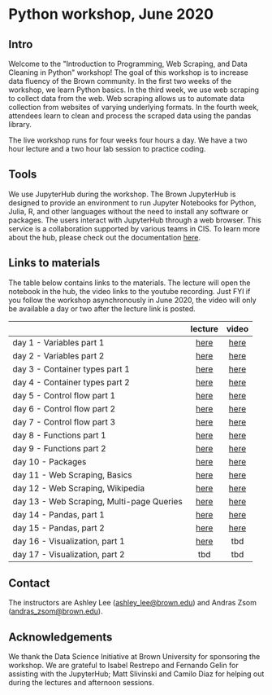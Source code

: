 # Python workshop, June 2020

## Intro
Welcome to the "Introduction to Programming, Web Scraping, and Data Cleaning in Python" workshop! The goal of this workshop is to increase data fluency of the Brown community. In the first two weeks of the workshop, we learn Python basics. In the third week, we use web scraping to collect data from the web. Web scraping allows us to automate data collection from websites of varying underlying formats. In the fourth week, attendees learn to clean and process the scraped data using the pandas library.

The live workshop runs for four weeks four hours a day. We have a two hour lecture and a two hour lab session to practice coding.  

## Tools
We use JupyterHub during the workshop. The Brown JupyterHub is designed to provide an environment to run Jupyter Notebooks for Python, Julia, R, and other languages without the need to install any software or packages. The users interact with JupyterHub through a web browser. This service is a collaboration supported by various teams in CIS. To learn more about the hub, please check out the documentation [here](https://docs.ccv.brown.edu/jupyterhub/).

## Links to materials

The table below contains links to the materials. The lecture will open the notebook in the hub, the video links to the youtube recording. Just FYI if you follow the workshop asynchronously in June 2020, the video will only be available a day or two after the lecture link is posted.

|       	| lecture 	| video 	|
|-------	|:-------:	|:-----:	|
| day 1 - Variables part 1 	|   [here](https://ccv.jupyter.brown.edu/hub/user-redirect/git-pull?repo=https%3A%2F%2Fgithub.com%2Fbrown-ccv%2Fpython-workshop-2020&urlpath=lab%2Ftree%2Fpython-workshop-2020%2Fweek_1%2Fday_1_lecture.ipynb)  	|  [here](https://www.youtube.com/watch?v=0keL313GbCY)  	|
| day 2 - Variables part 2	|   [here](https://ccv.jupyter.brown.edu/hub/user-redirect/git-pull?repo=https%3A%2F%2Fgithub.com%2Fbrown-ccv%2Fpython-workshop-2020&urlpath=lab%2Ftree%2Fpython-workshop-2020%2Fweek_1%2Fday_2_strings.ipynb)   	|  [here](https://www.youtube.com/watch?v=PzJhs6RX7ag)  	|
|day 3 - Container types part 1| [here](https://ccv.jupyter.brown.edu/hub/user-redirect/git-pull?repo=https%3A%2F%2Fgithub.com%2Fbrown-ccv%2Fpython-workshop-2020&urlpath=lab%2Ftree%2Fpython-workshop-2020%2Fweek_1%2Fday_3_lists.ipynb) | [here](https://www.youtube.com/watch?v=b3HaD1D3WDg) |
|day 4 - Container types part 2| [here](https://ccv.jupyter.brown.edu/hub/user-redirect/git-pull?repo=https%3A%2F%2Fgithub.com%2Fbrown-ccv%2Fpython-workshop-2020&urlpath=lab%2Ftree%2Fpython-workshop-2020%2Fweek_1%2Fday_4_dictionaries.ipynb) | [here](https://www.youtube.com/watch?v=atz2GLL7OtU) |
|day 5 - Control flow part 1| [here](https://ccv.jupyter.brown.edu/hub/user-redirect/git-pull?repo=https%3A%2F%2Fgithub.com%2Fbrown-ccv%2Fpython-workshop-2020&urlpath=lab%2Ftree%2Fpython-workshop-2020%2Fweek_1%2Fday_5_if_statements.ipynb) | [here](https://www.youtube.com/watch?v=GLemrD7tuTI) |
|day 6 - Control flow part 2| [here](https://ccv.jupyter.brown.edu/hub/user-redirect/git-pull?repo=https%3A%2F%2Fgithub.com%2Fbrown-ccv%2Fpython-workshop-2020&urlpath=lab%2Ftree%2Fpython-workshop-2020%2Fweek_2%2Fday_6_for_loops.ipynb) | [here](https://www.youtube.com/watch?v=DzGCCxA8gkU) |
|day 7 - Control flow part 3| [here](https://ccv.jupyter.brown.edu/hub/user-redirect/git-pull?repo=https%3A%2F%2Fgithub.com%2Fbrown-ccv%2Fpython-workshop-2020&urlpath=lab%2Ftree%2Fpython-workshop-2020%2Fweek_2%2Fday_7_for_if.ipynb) | [here](https://www.youtube.com/watch?v=PODN5qUgq4U) |
|day 8 - Functions part 1| [here](https://ccv.jupyter.brown.edu/hub/user-redirect/git-pull?repo=https%3A%2F%2Fgithub.com%2Fbrown-ccv%2Fpython-workshop-2020&urlpath=lab%2Ftree%2Fpython-workshop-2020%2Fweek_2%2Fday_8_functions.ipynb) | [here](https://www.youtube.com/watch?v=oCF-8XKKmdY) |
|day 9 - Functions part 2| [here](https://ccv.jupyter.brown.edu/hub/user-redirect/git-pull?repo=https%3A%2F%2Fgithub.com%2Fbrown-ccv%2Fpython-workshop-2020&urlpath=lab%2Ftree%2Fpython-workshop-2020%2Fweek_2%2Fday_9_functions.ipynb) | [here](https://www.youtube.com/watch?v=aJTk2TfUVE4) |
|day 10 - Packages| [here](https://ccv.jupyter.brown.edu/hub/user-redirect/git-pull?repo=https%3A%2F%2Fgithub.com%2Fbrown-ccv%2Fpython-workshop-2020&urlpath=lab%2Ftree%2Fpython-workshop-2020%2Fweek_3%2Fday_10_packages.ipynb) | [here](https://www.youtube.com/watch?v=Qn1f2qshP5Q&list=PLTiEffrOcz_4QA2Mtu3domnGcUE91triP&index=11&t=0s) |
|day 11 - Web Scraping, Basics| [here](https://ccv.jupyter.brown.edu/hub/user-redirect/git-pull?repo=https%3A%2F%2Fgithub.com%2Fbrown-ccv%2Fpython-workshop-2020&urlpath=lab%2Ftree%2Fpython-workshop-2020%2Fweek_3%2Fday11_weather.ipynb) | [here](https://www.youtube.com/watch?v=2x7-TVy3itg&list=PLTiEffrOcz_4QA2Mtu3domnGcUE91triP&index=12&t=0s) |
|day 12 - Web Scraping, Wikipedia| [here](https://ccv.jupyter.brown.edu/hub/user-redirect/git-pull?repo=https%3A%2F%2Fgithub.com%2Fbrown-ccv%2Fpython-workshop-2020&urlpath=lab%2Ftree%2Fpython-workshop-2020%2Fweek_3%2Fday12_oscars.ipynb) | [here](https://www.youtube.com/watch?v=qTN3o05e-3Y&list=PLTiEffrOcz_4QA2Mtu3domnGcUE91triP&index=13&t=0s) |
|day 13 - Web Scraping, Multi-page Queries| [here](https://ccv.jupyter.brown.edu/hub/user-redirect/git-pull?repo=https%3A%2F%2Fgithub.com%2Fbrown-ccv%2Fpython-workshop-2020&urlpath=lab%2Ftree%2Fpython-workshop-2020%2Fweek_3%2Fday13_imdb.ipynb) | [here](https://www.youtube.com/watch?v=QKT5ijc5f90) |
|day 14 - Pandas, part 1|[here](https://ccv.jupyter.brown.edu/hub/user-redirect/git-pull?repo=https%3A%2F%2Fgithub.com%2Fbrown-ccv%2Fpython-workshop-2020&urlpath=lab%2Ftree%2Fpython-workshop-2020%2Fweek_4%2Fday_14_pandas.ipynb)|[here](https://www.youtube.com/watch?v=xiQINxCvBCU&list=PLTiEffrOcz_4QA2Mtu3domnGcUE91triP&index=14)|
|day 15 - Pandas, part 2|[here](https://ccv.jupyter.brown.edu/hub/user-redirect/git-pull?repo=https%3A%2F%2Fgithub.com%2Fbrown-ccv%2Fpython-workshop-2020&urlpath=lab%2Ftree%2Fpython-workshop-2020%2Fweek_4%2Fday_15_pandas.ipynb)|[here](https://www.youtube.com/watch?v=vdMkPqGe_aA)|
|day 16 - Visualization, part 1|[here](https://ccv.jupyter.brown.edu/hub/user-redirect/git-pull?repo=https%3A%2F%2Fgithub.com%2Fbrown-ccv%2Fpython-workshop-2020&urlpath=lab%2Ftree%2Fpython-workshop-2020%2Fweek_4%2Fday_16_visualization.ipynb)|tbd|
|day 17 - Visualization, part 2|tbd|tbd|


## Contact
The instructors are Ashley Lee (<ashley_lee@brown.edu>) and Andras Zsom (<andras_zsom@brown.edu>).

## Acknowledgements
We thank the Data Science Initiative at Brown University for sponsoring the workshop. We are grateful to Isabel Restrepo and Fernando Gelin for assisting with the JupyterHub; Matt Slivinski and Camilo Diaz for helping out during the lectures and afternoon sessions.

